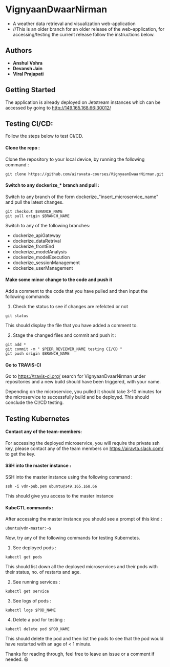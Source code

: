 # VignyaanDwaarNirman

* A weather data retrieval and visualization web-application
* //This is an older branch for an older release of the web-application, for accessing/testing the current release follow the instructions below.

## Authors

* **Anshul Vohra** 
* **Devansh Jain**
* **Viral Prajapati**


## Getting Started

The application is already deployed on Jetstream instances which can be accessed by going to http://149.165.168.66:30012/ 

## Testing CI/CD:

Follow the steps below to test CI/CD. 

#### Clone the repo :  
Clone the repository to your local device, by running the following command :
```
git clone https://github.com/airavata-courses/VignyaanDwaarNirman.git

```

#### Switch to any dockerize_* branch and pull :
Switch to any branch of the form dockerize_"insert_microservice_name" and pull the latest changes.
```
git checkout $BRANCH_NAME
git pull origin $BRANCH_NAME

```
Switch to any of the following branches:
- dockerize_apiGateway
- dockerize_dataRetrival
- dockerize_frontEnd
- dockerize_modelAnalysis
- dockerize_modelExecution
- dockerize_sessionManagement
- dockerize_userManagement

#### Make some minor change to the code and push it 
Add a comment to the code that you have pulled and then input the following commands: 
1) Check the status to see if changes are refelcted or not 
```
git status
```
This should display the file that you have added a comment to.

2) Stage the changed files and commit and push it :

```
git add *
git commit -m " $PEER_REVIEWER_NAME testing CI/CD "
git push origin $BRANCH_NAME

```


#### Go to TRAVIS-CI

Go to https://travis-ci.org/ search for VignyaanDvaarNirman under repositories and a new build should have been triggered, with your name.

Depending on the microservice, you pulled it should take 3-10 minutes for the microservice to successfully build and be deployed.
This should conclude the CI/CD testing. 

## Testing Kubernetes

#### Contact any of the team-members:
For accessing the deployed microservice, you will require the private ssh key, please contact any of the team members on https://airavta.slack.com/ to get the key.

#### SSH into the master instance :
SSH into the master instance using the following command :
```
ssh -i vdn-pub.pem ubuntu@149.165.168.66

```
This should give you access to the master instance

#### KubeCTL commands :

After accessing the master instance you should see a prompt of this kind :

```
ubuntu@vdn-master:~$

```
Now, try any of the following commands for testing Kubernetes.

1) See deployed pods :
```
kubectl get pods
```
This should list down all the deployed microservices and their pods with their status, no. of restarts and age.

2) See running services :

```
kubectl get service
```

3) See logs of pods :

```
kubectl logs $POD_NAME

```

4) Delete a pod for testing :

```
kubectl delete pod $POD_NAME

```
This should delete the pod and then list the pods to see that the pod would have restarted with an age of < 1 minute. 

Thanks for reading through, feel free to leave an issue or a comment if needed. 😃
